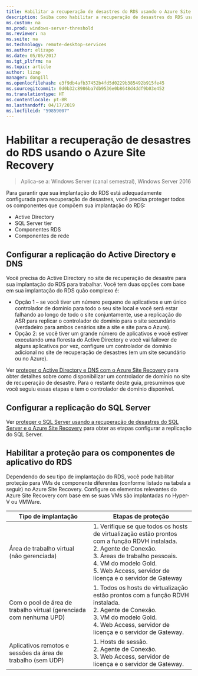 ```yaml
---
title: Habilitar a recuperação de desastres do RDS usando o Azure Site Recovery
description: Saiba como habilitar a recuperação de desastres do RDS usando o Azure Site Recovery.
ms.custom: na
ms.prod: windows-server-threshold
ms.reviewer: na
ms.suite: na
ms.technology: remote-desktop-services
ms.author: elizapo
ms.date: 05/05/2017
ms.tgt_pltfrm: na
ms.topic: article
author: lizap
manager: dongill
ms.openlocfilehash: e3f9db4afb37452b4fd5d0229b385492b915fe45
ms.sourcegitcommit: 0d0b32c8986ba7db9536e0b8648d4ddf9b03e452
ms.translationtype: HT
ms.contentlocale: pt-BR
ms.lasthandoff: 04/17/2019
ms.locfileid: "59859007"
---
```

# <a name="enable-disaster-recovery-of-rds-using-azure-site-recovery"></a>Habilitar a recuperação de desastres do RDS usando o Azure Site Recovery

>Aplica-se a: Windows Server (canal semestral), Windows Server 2016

Para garantir que sua implantação do RDS está adequadamente configurada para recuperação de desastres, você precisa proteger todos os componentes que compõem sua implantação do RDS:

- Active Directory
- SQL Server tier
- Componentes RDS
- Componentes de rede
 
## <a name="configure-active-directory-and-dns-replication"></a>Configurar a replicação do Active Directory e DNS

Você precisa do Active Directory no site de recuperação de desastre para sua implantação do RDS para trabalhar. Você tem duas opções com base em sua implantação do RDS quão complexo é:

- Opção 1 – se você tiver um número pequeno de aplicativos e um único controlador de domínio para todo o seu site local e você será estar falhando ao longo de todo o site conjuntamente, use a replicação do ASR para replicar o controlador de domínio para o site secundário (verdadeiro para ambos cenários site a site e site para o Azure).
- Opção 2: se você tiver um grande número de aplicativos e você estiver executando uma floresta do Active Directory e você vai failover de alguns aplicativos por vez, configure um controlador de domínio adicional no site de recuperação de desastres (em um site secundário ou no Azure).

Ver [proteger o Active Directory e DNS com o Azure Site Recovery](/azure/site-recovery/site-recovery-active-directory) para obter detalhes sobre como disponibilizar um controlador de domínio no site de recuperação de desastre. Para o restante deste guia, presumimos que você seguiu essas etapas e tem o controlador de domínio disponível.

## <a name="set-up-sql-server-replication"></a>Configurar a replicação do SQL Server

Ver [proteger o SQL Server usando a recuperação de desastres do SQL Server e o Azure Site Recovery](/azure/site-recovery/site-recovery-sql) para obter as etapas configurar a replicação do SQL Server.

## <a name="enable-protection-for-the-rds-application-components"></a>Habilitar a proteção para os componentes de aplicativo do RDS

Dependendo do seu tipo de implantação do RDS, você pode habilitar proteção para VMs de componente diferentes (conforme listado na tabela a seguir) no Azure Site Recovery. Configure os elementos relevantes do Azure Site Recovery com base em se suas VMs são implantadas no Hyper-V ou VMWare.

| Tipo de implantação                              | Etapas de proteção                                                                                                                                                                                      |
|----------------------------------------------|-------------------------------------------------------------------------------------------------------------------------------------------------------------------------------------------------------|
| Área de trabalho virtual (não gerenciada)         |  1. Verifique se que todos os hosts de virtualização estão prontos com a função RDVH instalada.    </br>2. Agente de Conexão.  </br>3. Áreas de trabalho pessoais. </br>4. VM do modelo Gold. </br>5. Web Access, servidor de licença e o servidor de Gateway |
| Com o pool de área de trabalho virtual (gerenciada com nenhuma UPD) |  1. Todos os hosts de virtualização estão prontos com a função RDVH instalada.  </br>2. Agente de Conexão.  </br>3. VM do modelo Gold. </br>4. Web Access, servidor de licença e o servidor de Gateway.                                  |
| Aplicativos remotos e sessões da área de trabalho (sem UDP)     |  1. Hosts de sessão.  </br>2. Agente de Conexão. </br>3. Web Access, servidor de licença e o servidor de Gateway.                                                                                                          |                                                                                                                                      |

